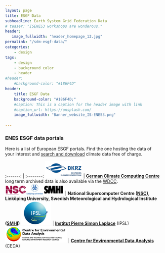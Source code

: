 ```yaml
---
layout: page
title: ESGF Data
subheadline: Earth System Grid Federation Data
# teaser: "ISENES3 workshops are wonderous."
header:
   image_fullwidth: "header_homepage_13.jpg"
permalink: "/sdm-esgf-data/"
categories:
    - design
tags:
    - design
    - background color
    - header
#header:
    #background-color: "#186F4D"
header:
    title: ESGF Data
    background-color: "#186F4D;"
    #caption: This is a caption for the header image with link
    #caption_url: https://unsplash.com/
    image_fullwidth: "Banner_website_IS-ENES3.png"

---
```


### ENES ESGF data portals

Here is a list of European ESGF portals. Find the one hosting the data of your interest and [search and download](https://esgf.github.io/esgf-user-support/) climate data free of charge. 

:-------: | :--------:
![DKRZlogo](../images/DKRZ_Logo_281x127_2014.png) | **[German Climate Computing Centre](https://www.dkrz.de/de)**
long term archived data is also available via the [WDCC](https://www.wdc-climate.de/ui/). 
![nsc-liu-logo](../images/nsc-liu-logo.png) | **National Supercomputer Centre ([NSC](https://www.nsc.liu.se/)), Linköping University, Swedish Meteorological and Hydrological Institute ([SMHI](https://www.smhi.se/q/Stockholm/2673730))**
![ipsllogo](../images/IPSL-logo.png) | **[Institut Pierre Simon Laplace](https://www.ipsl.fr/en/home-en/)** (IPSL)
![cedalogo](../images/ceda.png) | **[Centre for Environmental Data Analysis](https://www.ceda.ac.uk/)** (CEDA)



